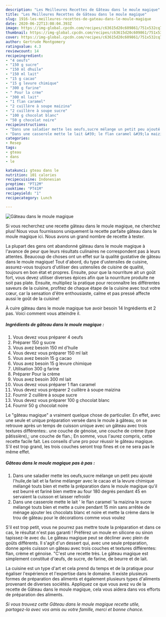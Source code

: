 ```yaml
---
description: "Les Meilleures Recettes de Gâteau dans le moule magique"
title: "Les Meilleures Recettes de Gâteau dans le moule magique"
slug: 1916-les-meilleures-recettes-de-gateau-dans-le-moule-magique
date: 2020-06-22T13:08:04.393Z
image: https://img-global.cpcdn.com/recipes/c63615d20c609861/751x532cq70/gateau-dans-le-moule-magique-photo-principale-de-la-recette.jpg
thumbnail: https://img-global.cpcdn.com/recipes/c63615d20c609861/751x532cq70/gateau-dans-le-moule-magique-photo-principale-de-la-recette.jpg
cover: https://img-global.cpcdn.com/recipes/c63615d20c609861/751x532cq70/gateau-dans-le-moule-magique-photo-principale-de-la-recette.jpg
author: Gertrude Montgomery
ratingvalue: 4.3
reviewcount: 14
recipeingredient:
- "4 oeufs"
- "150 g sucre"
- "150 ml dhuile"
- "150 ml lait"
- "15 g cacao"
- "15 g levure chimique"
- "300 g farine"
- " Pour la crme"
- "300 ml lait"
- "1 flan caramel"
- "2 cuillère à soupe maizina"
- "2 cuillère à soupe sucre"
- "100 g chocolat blanc"
- "50 g chocolat noire"
recipeinstructions:
- "Dans une saladier mette les oeufs,sucre mélange un petit peu ajouté l&#39;huile,de lait et la farine mélanger avec le cacao et la levure chimique mélangé touts bien et mette la préparation dans le moule magique qu&#39;il est beurré et fariné bien mettre au four 180 degrés pendant 45 en servaient la cuisson et laisser refroidir"
- "Dans une casserole mette le lait &#39; le flan caramel &#39;la maizina le sucre mélangé touts bien et mette a cuire pendant 15 min sans arrêtée de ménage ajouter les chocolats blanc et noire et mette la crème dans le trou de gâteau pour le décorations comme vous voulez"
categories:
- Resep
tags:
- gteau
- dans
- le

katakunci: gteau dans le 
nutrition: 101 calories
recipecuisine: Indonesian
preptime: "PT12M"
cooktime: "PT41M"
recipeyield: "1"
recipecategory: Lunch

---
```



![Gâteau dans le moule magique](https://img-global.cpcdn.com/recipes/c63615d20c609861/751x532cq70/gateau-dans-le-moule-magique-photo-principale-de-la-recette.jpg)

Si vous recherchez une recette gâteau dans le moule magique, ne cherchez plus! Nous vous fournissons uniquement la recette parfaite gâteau dans le moule magique ici. Nous avons un grand nombre de recette à tester.

La plupart des gens ont abandonné gâteau dans le moule magique à l'avance de peur que leurs résultats culinaires ne correspondent pas à leurs attentes. Beaucoup de choses ont un effet sur la qualité gustative de gâteau dans le moule magique! Tout d'abord, du type d'ustensiles de cuisine, assurez-vous toujours d'utiliser des ustensiles de cuisine de qualité, toujours en bon état et propres. Ensuite, pour que la nourriture ait un goût fort, vous devez utiliser diverses épices afin que la nourriture produite ne soit pas plate. Ensuite, multipliez la pratique pour reconnaître les différentes saveurs de la cuisine, profitez de chaque étape de la cuisine avec tout votre cœur, car la sensation d'être enthousiaste, calme et pas pressé affecte aussi le goût de la cuisine!

<!--inarticleads1-->

À cuire gâteau dans le moule magique tue avoir besoin 14 Ingrédients et 2 pas. Voici comment vous atteindre il.

##### Ingrédients de gâteau dans le moule magique :

1. Vous devez vous préparer 4 oeufs
1. Préparer 150 g sucre
1. Vous avez besoin 150 ml d&#39;huile
1. Vous devez vous préparer 150 ml lait
1. Vous avez besoin 15 g cacao
1. Vous avez besoin 15 g levure chimique
1. Utilisation 300 g farine
1. Préparer  Pour la crème
1. Vous avez besoin 300 ml lait
1. Vous devez vous préparer 1 flan caramel
1. Vous devez vous préparer 2 cuillère à soupe maizina
1. Fournir 2 cuillère à soupe sucre
1. Vous devez vous préparer 100 g chocolat blanc
1. Fournir 50 g chocolat noire


Le &#34;gâteau magique&#34; a vraiment quelque chose de particulier. En effet, avec une seule et unique préparation versée dans le moule à gâteau, on se retrouve après un temps de cuisson unique avec un gâteau avec trois textures différentes:. une couche de génoise, une couche de crème (type pâtissière),; une couche de flan.; En somme, vous l&#39;aurez compris, cette recette facile fait. Les conseils d&#39;une pro pour réussir le gâteau magique. S&#39;il est trop grand, les trois couches seront trop fines et ce ne sera pas le même effet. 

<!--inarticleads2-->

##### Gâteau dans le moule magique pas à pas :

1. Dans une saladier mette les oeufs,sucre mélange un petit peu ajouté l&#39;huile,de lait et la farine mélanger avec le cacao et la levure chimique mélangé touts bien et mette la préparation dans le moule magique qu&#39;il est beurré et fariné bien mettre au four 180 degrés pendant 45 en servaient la cuisson et laisser refroidir
1. Dans une casserole mette le lait &#39; le flan caramel &#39;la maizina le sucre mélangé touts bien et mette a cuire pendant 15 min sans arrêtée de ménage ajouter les chocolats blanc et noire et mette la crème dans le trou de gâteau pour le décorations comme vous voulez


S&#39;il est trop petit, vous ne pourrez pas mettre toute la préparation et dans ce cas, le résultat n&#39;est pas garanti ! Préférez un moule en silicone ou sinon tapissez-le avec du. Le gâteau magique peut se décliner avec plein de goûts différents. Il s&#39;agit d&#39;un dessert qui, avec une seule préparation, donne après cuisson un gâteau avec trois couches et textures différentes: flan, crème et génoise. &#34;C&#39;est une recette très. Le gâteau magique est simplement constitué d&#39;œufs, de sucre, de farine, de beurre et de lait. 

<!--inarticleads1-->

<p>
La cuisine est un type d'art et cela prend du temps et de la pratique pour égaliser l'expérience et l'expertise dans le domaine. Il existe plusieurs formes de préparation des aliments et également plusieurs types d'aliments provenant de diverses sociétés. Appliquez ce que vous avez vu de la recette de Gâteau dans le moule magique, cela vous aidera dans vos efforts de préparation des aliments.
</p>

<p>
<i>Si vous trouvez cette Gâteau dans le moule magique recette utile, partagez-la avec vos amis ou votre famille, merci et bonne chance.</i>
</p>

